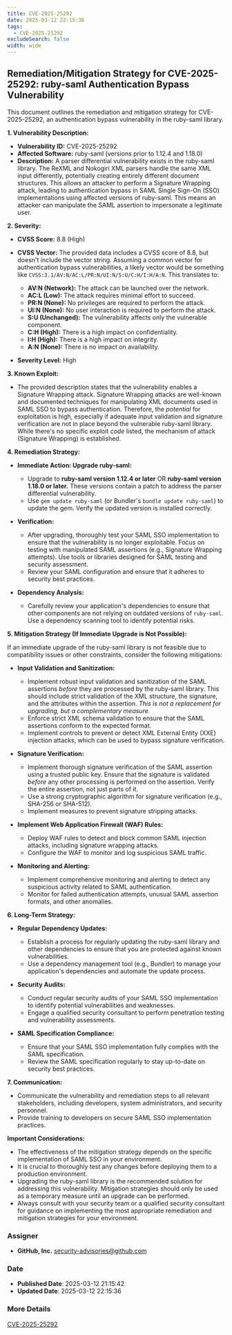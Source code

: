 ```yaml
---
title: CVE-2025-25292
date: 2025-03-12 22:15:36
tags:
  - CVE-2025-25292
excludeSearch: false
width: wide
---
```


## Remediation/Mitigation Strategy for CVE-2025-25292: ruby-saml Authentication Bypass Vulnerability

This document outlines the remediation and mitigation strategy for CVE-2025-25292, an authentication bypass vulnerability in the ruby-saml library.

**1. Vulnerability Description:**

*   **Vulnerability ID:** CVE-2025-25292
*   **Affected Software:** ruby-saml (versions prior to 1.12.4 and 1.18.0)
*   **Description:** A parser differential vulnerability exists in the ruby-saml library.  The ReXML and Nokogiri XML parsers handle the same XML input differently, potentially creating entirely different document structures. This allows an attacker to perform a Signature Wrapping attack, leading to authentication bypass in SAML Single Sign-On (SSO) implementations using affected versions of ruby-saml.  This means an attacker can manipulate the SAML assertion to impersonate a legitimate user.

**2. Severity:**

*   **CVSS Score:** 8.8 (High)
*   **CVSS Vector:**  The provided data includes a CVSS score of 8.8, but doesn't include the vector string. Assuming a common vector for authentication bypass vulnerabilities, a likely vector would be something like `CVSS:3.1/AV:N/AC:L/PR:N/UI:N/S:U/C:H/I:H/A:N`.  This translates to:
    *   **AV:N (Network):**  The attack can be launched over the network.
    *   **AC:L (Low):**  The attack requires minimal effort to succeed.
    *   **PR:N (None):**  No privileges are required to perform the attack.
    *   **UI:N (None):**  No user interaction is required to perform the attack.
    *   **S:U (Unchanged):**  The vulnerability affects only the vulnerable component.
    *   **C:H (High):**  There is a high impact on confidentiality.
    *   **I:H (High):**  There is a high impact on integrity.
    *   **A:N (None):**  There is no impact on availability.

*   **Severity Level:** High

**3. Known Exploit:**

*   The provided description states that the vulnerability enables a Signature Wrapping attack. Signature Wrapping attacks are well-known and documented techniques for manipulating XML documents used in SAML SSO to bypass authentication.  Therefore, the *potential* for exploitation is high, especially if adequate input validation and signature verification are not in place beyond the vulnerable ruby-saml library.  While there's no specific exploit *code* listed, the mechanism of attack (Signature Wrapping) is established.

**4. Remediation Strategy:**

*   **Immediate Action: Upgrade ruby-saml:**
    *   Upgrade to **ruby-saml version 1.12.4 or later** OR **ruby-saml version 1.18.0 or later.**  These versions contain a patch to address the parser differential vulnerability.
    *   Use `gem update ruby-saml` (or Bundler's `bundle update ruby-saml`) to update the gem. Verify the updated version is installed correctly.

*   **Verification:**
    *   After upgrading, thoroughly test your SAML SSO implementation to ensure that the vulnerability is no longer exploitable.  Focus on testing with manipulated SAML assertions (e.g., Signature Wrapping attempts).  Use tools or libraries designed for SAML testing and security assessment.
    *   Review your SAML configuration and ensure that it adheres to security best practices.

*   **Dependency Analysis:**
    *   Carefully review your application's dependencies to ensure that other components are not relying on outdated versions of `ruby-saml`.  Use a dependency scanning tool to identify potential risks.

**5. Mitigation Strategy (If Immediate Upgrade is Not Possible):**

If an immediate upgrade of the ruby-saml library is not feasible due to compatibility issues or other constraints, consider the following mitigations:

*   **Input Validation and Sanitization:**
    *   Implement robust input validation and sanitization of the SAML assertions *before* they are processed by the ruby-saml library.  This should include strict validation of the XML structure, the signature, and the attributes within the assertion.  *This is not a replacement for upgrading, but a complementary measure.*
    *   Enforce strict XML schema validation to ensure that the SAML assertions conform to the expected format.
    *   Implement controls to prevent or detect XML External Entity (XXE) injection attacks, which can be used to bypass signature verification.

*   **Signature Verification:**
    *   Implement thorough signature verification of the SAML assertion using a trusted public key.  Ensure that the signature is validated *before* any other processing is performed on the assertion.  Verify the entire assertion, not just parts of it.
    *   Use a strong cryptographic algorithm for signature verification (e.g., SHA-256 or SHA-512).
    *   Implement measures to prevent signature stripping attacks.

*   **Implement Web Application Firewall (WAF) Rules:**
    *   Deploy WAF rules to detect and block common SAML injection attacks, including signature wrapping attacks.
    *   Configure the WAF to monitor and log suspicious SAML traffic.

*   **Monitoring and Alerting:**
    *   Implement comprehensive monitoring and alerting to detect any suspicious activity related to SAML authentication.
    *   Monitor for failed authentication attempts, unusual SAML assertion formats, and other anomalies.

**6. Long-Term Strategy:**

*   **Regular Dependency Updates:**
    *   Establish a process for regularly updating the ruby-saml library and other dependencies to ensure that you are protected against known vulnerabilities.
    *   Use a dependency management tool (e.g., Bundler) to manage your application's dependencies and automate the update process.

*   **Security Audits:**
    *   Conduct regular security audits of your SAML SSO implementation to identify potential vulnerabilities and weaknesses.
    *   Engage a qualified security consultant to perform penetration testing and vulnerability assessments.

*   **SAML Specification Compliance:**
    *   Ensure that your SAML SSO implementation fully complies with the SAML specification.
    *   Review the SAML specification regularly to stay up-to-date on security best practices.

**7. Communication:**

*   Communicate the vulnerability and remediation steps to all relevant stakeholders, including developers, system administrators, and security personnel.
*   Provide training to developers on secure SAML SSO implementation practices.

**Important Considerations:**

*   The effectiveness of the mitigation strategy depends on the specific implementation of SAML SSO in your environment.
*   It is crucial to thoroughly test any changes before deploying them to a production environment.
*   Upgrading the ruby-saml library is the recommended solution for addressing this vulnerability.  Mitigation strategies should only be used as a temporary measure until an upgrade can be performed.
*   Always consult with your security team or a qualified security consultant for guidance on implementing the most appropriate remediation and mitigation strategies for your environment.

### Assigner
- **GitHub, Inc.** <security-advisories@github.com>

### Date
- **Published Date**: 2025-03-12 21:15:42
- **Updated Date**: 2025-03-12 22:15:36

### More Details
[CVE-2025-25292](https://www.cvedetails.com/cve/CVE-2025-25292)